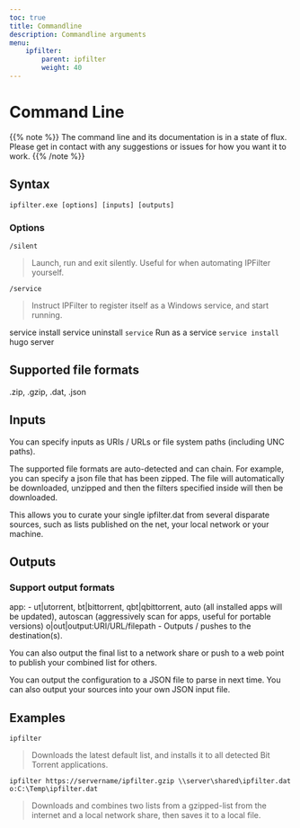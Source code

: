 ```yaml
---
toc: true
title: Commandline
description: Commandline arguments
menu:
    ipfilter:
        parent: ipfilter
        weight: 40
---
```

# Command Line

{{% note %}}
The command line and its documentation is in a state of flux. Please get in contact with any suggestions or issues for how you want it to work.
{{% /note %}}

## Syntax

`ipfilter.exe [options] [inputs] [outputs] `

### Options

`/silent`

> Launch, run and exit silently. Useful for when automating IPFilter yourself.

`/service`

> Instruct IPFilter to register itself as a Windows service, and start running.

service install
service uninstall
`service` Run as a service
`service install` hugo server



## Supported file formats

.zip, .gzip, .dat, .json


## Inputs

You can specify inputs as URIs / URLs or file system paths (including UNC paths).

The supported file formats are auto-detected and can chain. For example, you can specify a json file that has been zipped. The file will automatically be downloaded, unzipped and then the filters specified inside will then be downloaded.

This allows you to curate your single ipfilter.dat from several disparate sources, such as lists published on the net, your local network or your machine.

## Outputs

### Support output formats

app:<application name> - ut|utorrent, bt|bittorrent, qbt|qbittorrent, auto (all installed apps will be updated), autoscan (aggressively scan for apps, useful for portable versions)
o|out|output:URI/URL/filepath - Outputs / pushes to the destination(s).



You can also output the final list to a network share or push to a web point to publish your combined list for others.

You can output the configuration to a JSON file to parse in next time.
You can also output your sources into your own JSON input file.

## Examples

`ipfilter`

> Downloads the latest default list, and installs it to all detected Bit Torrent applications.

`ipfilter https://servername/ipfilter.gzip \\server\shared\ipfilter.dat o:C:\Temp\ipfilter.dat`

> Downloads and combines two lists from a gzipped-list from the internet and a local network share, then saves it to a local file. 
